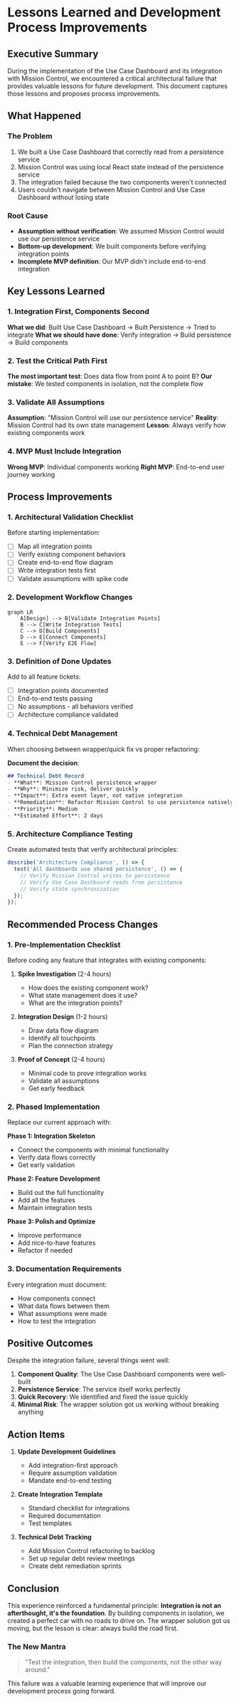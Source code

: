 # Lessons Learned and Development Process Improvements

## Executive Summary

During the implementation of the Use Case Dashboard and its integration with Mission Control, we encountered a critical architectural failure that provides valuable lessons for future development. This document captures those lessons and proposes process improvements.

## What Happened

### The Problem
1. We built a Use Case Dashboard that correctly read from a persistence service
2. Mission Control was using local React state instead of the persistence service
3. The integration failed because the two components weren't connected
4. Users couldn't navigate between Mission Control and Use Case Dashboard without losing state

### Root Cause
- **Assumption without verification**: We assumed Mission Control would use our persistence service
- **Bottom-up development**: We built components before verifying integration points
- **Incomplete MVP definition**: Our MVP didn't include end-to-end integration

## Key Lessons Learned

### 1. Integration First, Components Second
**What we did**: Built Use Case Dashboard → Built Persistence → Tried to integrate
**What we should have done**: Verify integration → Build persistence → Build components

### 2. Test the Critical Path First
**The most important test**: Does data flow from point A to point B?
**Our mistake**: We tested components in isolation, not the complete flow

### 3. Validate All Assumptions
**Assumption**: "Mission Control will use our persistence service"
**Reality**: Mission Control had its own state management
**Lesson**: Always verify how existing components work

### 4. MVP Must Include Integration
**Wrong MVP**: Individual components working
**Right MVP**: End-to-end user journey working

## Process Improvements

### 1. Architectural Validation Checklist

Before starting implementation:
- [ ] Map all integration points
- [ ] Verify existing component behaviors
- [ ] Create end-to-end flow diagram
- [ ] Write integration tests first
- [ ] Validate assumptions with spike code

### 2. Development Workflow Changes

```mermaid
graph LR
    A[Design] --> B[Validate Integration Points]
    B --> C[Write Integration Tests]
    C --> D[Build Components]
    D --> E[Connect Components]
    E --> F[Verify E2E Flow]
```

### 3. Definition of Done Updates

Add to all feature tickets:
- [ ] Integration points documented
- [ ] End-to-end tests passing
- [ ] No assumptions - all behaviors verified
- [ ] Architecture compliance validated

### 4. Technical Debt Management

When choosing between wrapper/quick fix vs proper refactoring:

**Document the decision**:
```markdown
## Technical Debt Record
- **What**: Mission Control persistence wrapper
- **Why**: Minimize risk, deliver quickly
- **Impact**: Extra event layer, not native integration
- **Remediation**: Refactor Mission Control to use persistence natively
- **Priority**: Medium
- **Estimated Effort**: 2 days
```

### 5. Architecture Compliance Testing

Create automated tests that verify architectural principles:

```typescript
describe('Architecture Compliance', () => {
  test('All dashboards use shared persistence', () => {
    // Verify Mission Control writes to persistence
    // Verify Use Case Dashboard reads from persistence
    // Verify state synchronization
  });
});
```

## Recommended Process Changes

### 1. Pre-Implementation Checklist

Before coding any feature that integrates with existing components:

1. **Spike Investigation** (2-4 hours)
   - How does the existing component work?
   - What state management does it use?
   - What are the integration points?

2. **Integration Design** (1-2 hours)
   - Draw data flow diagram
   - Identify all touchpoints
   - Plan the connection strategy

3. **Proof of Concept** (2-4 hours)
   - Minimal code to prove integration works
   - Validate all assumptions
   - Get early feedback

### 2. Phased Implementation

Replace our current approach with:

**Phase 1: Integration Skeleton**
- Connect the components with minimal functionality
- Verify data flows correctly
- Get early validation

**Phase 2: Feature Development**
- Build out the full functionality
- Add all the features
- Maintain integration tests

**Phase 3: Polish and Optimize**
- Improve performance
- Add nice-to-have features
- Refactor if needed

### 3. Documentation Requirements

Every integration must document:
- How components connect
- What data flows between them
- What assumptions were made
- How to test the integration

## Positive Outcomes

Despite the integration failure, several things went well:

1. **Component Quality**: The Use Case Dashboard components were well-built
2. **Persistence Service**: The service itself works perfectly
3. **Quick Recovery**: We identified and fixed the issue quickly
4. **Minimal Risk**: The wrapper solution got us working without breaking anything

## Action Items

1. **Update Development Guidelines**
   - Add integration-first approach
   - Require assumption validation
   - Mandate end-to-end testing

2. **Create Integration Template**
   - Standard checklist for integrations
   - Required documentation
   - Test templates

3. **Technical Debt Tracking**
   - Add Mission Control refactoring to backlog
   - Set up regular debt review meetings
   - Create debt remediation sprints

## Conclusion

This experience reinforced a fundamental principle: **Integration is not an afterthought, it's the foundation**. By building components in isolation, we created a perfect car with no roads to drive on. The wrapper solution got us moving, but the lesson is clear: always build the road first.

### The New Mantra

> "Test the integration, then build the components, not the other way around."

This failure was a valuable learning experience that will improve our development process going forward.